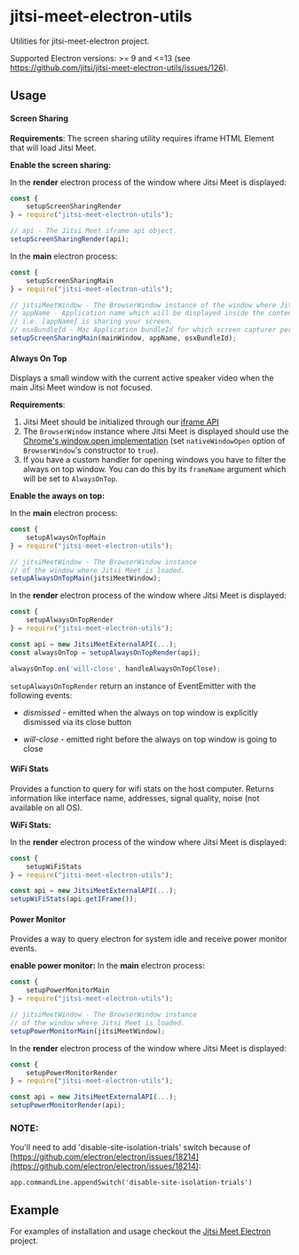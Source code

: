 # jitsi-meet-electron-utils
Utilities for jitsi-meet-electron project.

Supported Electron versions: >= 9 and <=13 (see https://github.com/jitsi/jitsi-meet-electron-utils/issues/126).

## Usage
#### Screen Sharing

**Requirements**:
The screen sharing utility requires iframe HTML Element that will load Jitsi Meet.

**Enable the screen sharing:**

In the **render** electron process of the window where Jitsi Meet is displayed:

```Javascript
const {
    setupScreenSharingRender
} = require("jitsi-meet-electron-utils");

// api - The Jitsi Meet iframe api object.
setupScreenSharingRender(api);
```
In the **main** electron process:

```Javascript
const {
    setupScreenSharingMain
} = require("jitsi-meet-electron-utils");

// jitsiMeetWindow - The BrowserWindow instance of the window where Jitsi Meet is loaded.
// appName - Application name which will be displayed inside the content sharing tracking window
// i.e. [appName] is sharing your screen.
// osxBundleId - Mac Application bundleId for which screen capturer permissions will be reset if user denied them.  
setupScreenSharingMain(mainWindow, appName, osxBundleId);
```


#### Always On Top
Displays a small window with the current active speaker video when the main Jitsi Meet window is not focused.

**Requirements**:
1. Jitsi Meet should be initialized through our [iframe API](https://github.com/jitsi/jitsi-meet/blob/master/doc/api.md)
2. The `BrowserWindow` instance where Jitsi Meet is displayed should use the [Chrome's window.open implementation](https://github.com/electron/electron/blob/master/docs/api/window-open.md#using-chromes-windowopen-implementation) (set `nativeWindowOpen` option of `BrowserWindow`'s constructor to `true`).
3. If you have a custom handler for opening windows you have to filter the always on top window. You can do this by its `frameName` argument which will be set to `AlwaysOnTop`.

**Enable the aways on top:**

In the **main** electron process:
```Javascript
const {
    setupAlwaysOnTopMain
} = require("jitsi-meet-electron-utils");

// jitsiMeetWindow - The BrowserWindow instance
// of the window where Jitsi Meet is loaded.
setupAlwaysOnTopMain(jitsiMeetWindow);
```

In the **render** electron process of the window where Jitsi Meet is displayed:
```Javascript
const {
    setupAlwaysOnTopRender
} = require("jitsi-meet-electron-utils");

const api = new JitsiMeetExternalAPI(...);
const alwaysOnTop = setupAlwaysOnTopRender(api);

alwaysOnTop.on('will-close', handleAlwaysOnTopClose);
```

`setupAlwaysOnTopRender` return an instance of EventEmitter with the following events:

* _dismissed_ - emitted when the always on top window is explicitly dismissed via its close button

* _will-close_ - emitted right before the always on top window is going to close

#### WiFi Stats
Provides a function to query for wifi stats on the host computer. Returns information like interface name, addresses, signal quality, noise (not available on all OS).

**WiFi Stats:**

In the **render** electron process of the window where Jitsi Meet is displayed:
```Javascript
const {
    setupWiFiStats
} = require("jitsi-meet-electron-utils");

const api = new JitsiMeetExternalAPI(...);
setupWiFiStats(api.getIFrame());
```

#### Power Monitor
Provides a way to query electron for system idle and receive power monitor events.

**enable power monitor:**
In the **main** electron process:
```Javascript
const {
    setupPowerMonitorMain
} = require("jitsi-meet-electron-utils");

// jitsiMeetWindow - The BrowserWindow instance
// of the window where Jitsi Meet is loaded.
setupPowerMonitorMain(jitsiMeetWindow);
```

In the **render** electron process of the window where Jitsi Meet is displayed:
```Javascript
const {
    setupPowerMonitorRender
} = require("jitsi-meet-electron-utils");

const api = new JitsiMeetExternalAPI(...);
setupPowerMonitorRender(api);
```

### NOTE:
You'll need to add 'disable-site-isolation-trials' switch because of [https://github.com/electron/electron/issues/18214](https://github.com/electron/electron/issues/18214):
```
app.commandLine.appendSwitch('disable-site-isolation-trials')
```

## Example

For examples of installation and usage checkout the [Jitsi Meet Electron](https://github.com/jitsi/jitsi-meet-electron) project.
